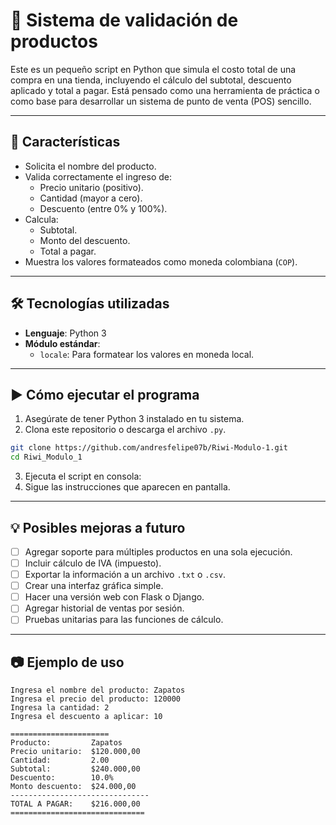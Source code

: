 # 🧮 Sistema de validación de productos

Este es un pequeño script en Python que simula el costo total de una compra en una tienda, incluyendo el cálculo del subtotal, descuento aplicado y total a pagar. Está pensado como una herramienta de práctica o como base para desarrollar un sistema de punto de venta (POS) sencillo.

---

## 📌 Características

- Solicita el nombre del producto.
- Valida correctamente el ingreso de:
  - Precio unitario (positivo).
  - Cantidad (mayor a cero).
  - Descuento (entre 0% y 100%).
- Calcula:
  - Subtotal.
  - Monto del descuento.
  - Total a pagar.
- Muestra los valores formateados como moneda colombiana (`COP`).

---

## 🛠️ Tecnologías utilizadas

- **Lenguaje**: Python 3
- **Módulo estándar**:
  - `locale`: Para formatear los valores en moneda local.

---

## ▶️ Cómo ejecutar el programa

1. Asegúrate de tener Python 3 instalado en tu sistema.
2. Clona este repositorio o descarga el archivo `.py`.

```bash
git clone https://github.com/andresfelipe07b/Riwi-Modulo-1.git
cd Riwi_Modulo_1
```

3. Ejecuta el script en consola:
4. Sigue las instrucciones que aparecen en pantalla.

---

## 💡 Posibles mejoras a futuro

- [ ] Agregar soporte para múltiples productos en una sola ejecución.
- [ ] Incluir cálculo de IVA (impuesto).
- [ ] Exportar la información a un archivo `.txt` o `.csv`.
- [ ] Crear una interfaz gráfica simple.
- [ ] Hacer una versión web con Flask o Django.
- [ ] Agregar historial de ventas por sesión.
- [ ] Pruebas unitarias para las funciones de cálculo.

---

## 📷 Ejemplo de uso

```
Ingresa el nombre del producto: Zapatos
Ingresa el precio del producto: 120000
Ingresa la cantidad: 2
Ingresa el descuento a aplicar: 10

======================
Producto:         Zapatos
Precio unitario:  $120.000,00
Cantidad:         2.00
Subtotal:         $240.000,00
Descuento:        10.0%
Monto descuento:  $24.000,00
-------------------------------
TOTAL A PAGAR:    $216.000,00
==============================
```


